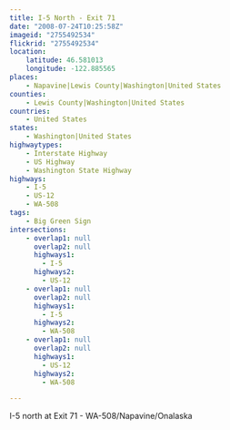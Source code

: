 ```yaml
---
title: I-5 North - Exit 71
date: "2008-07-24T10:25:58Z"
imageid: "2755492534"
flickrid: "2755492534"
location:
    latitude: 46.581013
    longitude: -122.885565
places:
    - Napavine|Lewis County|Washington|United States
counties:
    - Lewis County|Washington|United States
countries:
    - United States
states:
    - Washington|United States
highwaytypes:
    - Interstate Highway
    - US Highway
    - Washington State Highway
highways:
    - I-5
    - US-12
    - WA-508
tags:
    - Big Green Sign
intersections:
    - overlap1: null
      overlap2: null
      highways1:
        - I-5
      highways2:
        - US-12
    - overlap1: null
      overlap2: null
      highways1:
        - I-5
      highways2:
        - WA-508
    - overlap1: null
      overlap2: null
      highways1:
        - US-12
      highways2:
        - WA-508

---
```

I-5 north at Exit 71 - WA-508/Napavine/Onalaska